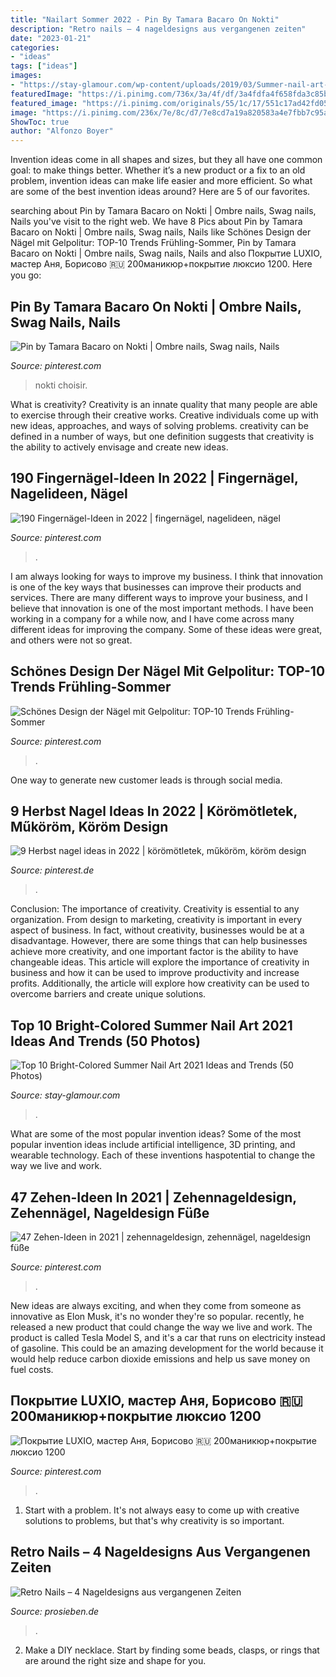 ```yaml
---
title: "Nailart Sommer 2022 - Pin By Tamara Bacaro On Nokti"
description: "Retro nails – 4 nageldesigns aus vergangenen zeiten"
date: "2023-01-21"
categories:
- "ideas"
tags: ["ideas"]
images:
- "https://stay-glamour.com/wp-content/uploads/2019/03/Summer-nail-art-2019-Bright-colored-and-stylish-summer-nail-art-ideas-2019-18-768x769.jpg"
featuredImage: "https://i.pinimg.com/736x/3a/4f/df/3a4fdfa4f658fda3c85bf091e9b89b4d.jpg"
featured_image: "https://i.pinimg.com/originals/55/1c/17/551c17ad42fd053274688391b8cc90ca.jpg"
image: "https://i.pinimg.com/236x/7e/8c/d7/7e8cd7a19a820583a4e7fbb7c95aa762.jpg"
ShowToc: true
author: "Alfonzo Boyer"
---
```



Invention ideas come in all shapes and sizes, but they all have one common goal: to make things better. Whether it’s a new product or a fix to an old problem, invention ideas can make life easier and more efficient. So what are some of the best invention ideas around? Here are 5 of our favorites.

	

		
searching about Pin by Tamara Bacaro on Nokti | Ombre nails, Swag nails, Nails you've visit to the right web. We have 8 Pics about Pin by Tamara Bacaro on Nokti | Ombre nails, Swag nails, Nails like Schönes Design der Nägel mit Gelpolitur: TOP-10 Trends Frühling-Sommer, Pin by Tamara Bacaro on Nokti | Ombre nails, Swag nails, Nails and also Покрытие LUXIO, мастер Аня, Борисово 🇷🇺 200маникюр+покрытие люксио 1200. Here you go:
		
    
## Pin By Tamara Bacaro On Nokti | Ombre Nails, Swag Nails, Nails

<img loading=lazy src="https://i.pinimg.com/originals/55/1c/17/551c17ad42fd053274688391b8cc90ca.jpg" onerror="this.onerror=null;this.src='https://tse3.mm.bing.net/th?id=OIP.RHEBYRfovUuFiA8vutd2fAHaNK&amp;pid=15.1';" alt="Pin by Tamara Bacaro on Nokti | Ombre nails, Swag nails, Nails">

_Source: pinterest.com_

>nokti choisir. 

	

What is creativity?
Creativity is an innate quality that many people are able to exercise through their creative works. Creative individuals come up with new ideas, approaches, and ways of solving problems. creativity can be defined in a number of ways, but one definition suggests that creativity is the ability to actively envisage and create new ideas.

    
## 190 Fingernägel-Ideen In 2022 | Fingernägel, Nagelideen, Nägel

<img loading=lazy src="https://i.pinimg.com/236x/8e/b0/9f/8eb09f4fd66bf98a5ac2ec6cd489ee98.jpg" onerror="this.onerror=null;this.src='https://tse4.mm.bing.net/th?id=OIP.dN59aDZ9rhp3AvGvJCz2kQAAAA&amp;pid=15.1';" alt="190 Fingernägel-Ideen in 2022 | fingernägel, nagelideen, nägel">

_Source: pinterest.com_

>. 

	

I am always looking for ways to improve my business. I think that innovation is one of the key ways that businesses can improve their products and services. There are many different ways to improve your business, and I believe that innovation is one of the most important methods. I have been working in a company for a while now, and I have come across many different ideas for improving the company. Some of these ideas were great, and others were not so great.

    
## Schönes Design Der Nägel Mit Gelpolitur: TOP-10 Trends Frühling-Sommer

<img loading=lazy src="https://i.pinimg.com/736x/3a/4f/df/3a4fdfa4f658fda3c85bf091e9b89b4d.jpg" onerror="this.onerror=null;this.src='https://tse2.mm.bing.net/th?id=OIP.ve5DfY9bSZfAx1BNplNCiAHaHa&amp;pid=15.1';" alt="Schönes Design der Nägel mit Gelpolitur: TOP-10 Trends Frühling-Sommer">

_Source: pinterest.com_

>. 

	

One way to generate new customer leads is through social media.

    
## 9 Herbst Nagel Ideas In 2022 | Körömötletek, Műköröm, Köröm Design

<img loading=lazy src="https://i.pinimg.com/236x/7e/8c/d7/7e8cd7a19a820583a4e7fbb7c95aa762.jpg" onerror="this.onerror=null;this.src='https://tse4.mm.bing.net/th?id=OIP.F_mquy2qd6OhmT5VmMLYGgDsFh&amp;pid=15.1';" alt="9 Herbst nagel ideas in 2022 | körömötletek, műköröm, köröm design">

_Source: pinterest.de_

>. 

	

Conclusion: The importance of creativity.
Creativity is essential to any organization. From design to marketing, creativity is important in every aspect of business. In fact, without creativity, businesses would be at a disadvantage. However, there are some things that can help businesses achieve more creativity, and one important factor is the ability to have changeable ideas. 
This article will explore the importance of creativity in business and how it can be used to improve productivity and increase profits. Additionally, the article will explore how creativity can be used to overcome barriers and create unique solutions.

    
## Top 10 Bright-Colored Summer Nail Art 2021 Ideas And Trends (50 Photos)

<img loading=lazy src="https://stay-glamour.com/wp-content/uploads/2019/03/Summer-nail-art-2019-Bright-colored-and-stylish-summer-nail-art-ideas-2019-18-768x769.jpg" onerror="this.onerror=null;this.src='https://tse2.mm.bing.net/th?id=OIP.YA23IHGLBkR_E1H-ngH4agHaHa&amp;pid=15.1';" alt="Top 10 Bright-Colored Summer Nail Art 2021 Ideas and Trends (50 Photos)">

_Source: stay-glamour.com_

>. 

	

What are some of the most popular invention ideas?
Some of the most popular invention ideas include artificial intelligence, 3D printing, and wearable technology. Each of these inventions haspotential to change the way we live and work.

    
## 47 Zehen-Ideen In 2021 | Zehennageldesign, Zehennägel, Nageldesign Füße

<img loading=lazy src="https://i.pinimg.com/236x/14/9f/43/149f43dab7d776ea746391c7ec929cd3.jpg" onerror="this.onerror=null;this.src='https://tse3.mm.bing.net/th?id=OIP.v0AH0HnJ0yHRNSzWqE7GjAAAAA&amp;pid=15.1';" alt="47 Zehen-Ideen in 2021 | zehennageldesign, zehennägel, nageldesign füße">

_Source: pinterest.com_

>. 

	

New ideas are always exciting, and when they come from someone as innovative as Elon Musk, it's no wonder they're so popular. recently, he released a new product that could change the way we live and work. The product is called Tesla Model S, and it's a car that runs on electricity instead of gasoline. This could be an amazing development for the world because it would help reduce carbon dioxide emissions and help us save money on fuel costs.

    
## Покрытие LUXIO, мастер Аня, Борисово 🇷🇺 200маникюр+покрытие люксио 1200

<img loading=lazy src="https://i.pinimg.com/236x/41/26/15/412615d12aefe7e85305f91920bb097b.jpg?nii=t" onerror="this.onerror=null;this.src='https://tse2.mm.bing.net/th?id=OIP.vfnFYN2J09GmCe1hCmsnAwAAAA&amp;pid=15.1';" alt="Покрытие LUXIO, мастер Аня, Борисово 🇷🇺 200маникюр+покрытие люксио 1200">

_Source: pinterest.com_

>. 

	

1. Start with a problem. It's not always easy to come up with creative solutions to problems, but that's why creativity is so important.

    
## Retro Nails – 4 Nageldesigns Aus Vergangenen Zeiten

<img loading=lazy src="https://i3-img.prosieben.de/pis/ezone/8f75qgELB38wdEB0AB1fHPDQCtTDCJ4UYl_Ic-IXCoYylZ0mXaheiyCf8r-rAPqXoJhS5ccKE64i1AGkynIEnnLatUaPcdxu-B2CcZgDbkq06LXszmGFSV4yfZJDAyOdrcjbIxiv6P12C4BO3qBEqDXSegJTb5vFOb1jtLVKKvnaMZYWAhzvIiQ2nplj9j5c3viT20kIXs9ZFX-YbQy8IYp9iVIT_t4x0bpVXqLyAh5xl0JxPQo2GTS-WZDVZo8IWE_aCOYbt5iiP85syH8n5tR6bfyF/profile:mag-996x562" onerror="this.onerror=null;this.src='https://tse1.mm.bing.net/th?id=OIP.J-lZtifp5nxl28Ih8eOcuAHaEL&amp;pid=15.1';" alt="Retro Nails – 4 Nageldesigns aus vergangenen Zeiten">

_Source: prosieben.de_

>. 

	

2. Make a DIY necklace. Start by finding some beads, clasps, or rings that are around the right size and shape for you.

